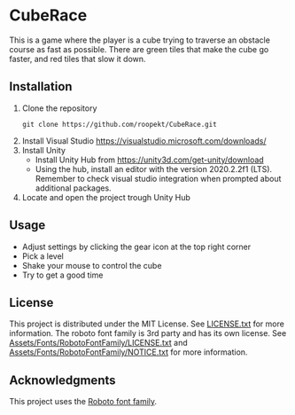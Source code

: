 # CubeRace 

This is a game where the player is a cube trying to traverse an obstacle course as fast as possible.
There are green tiles that make the cube go faster, and red tiles that slow it down.

## Installation 

 1. Clone the repository
	```shell
	git clone https://github.com/roopekt/CubeRace.git
	```
2. Install Visual Studio
	https://visualstudio.microsoft.com/downloads/
3. Install Unity
	- Install Unity Hub from https://unity3d.com/get-unity/download
	- Using the hub, install  an editor with the version 2020.2.2f1 (LTS). Remember to check visual studio integration when prompted about additional packages.
4. Locate and open the project trough Unity Hub

## Usage 

- Adjust settings by clicking the gear icon at the top right corner
- Pick a level
- Shake your mouse to control the cube
- Try to get a good time

## License 

This project is distributed under the MIT License. See [LICENSE.txt](https://github.com/roopekt/CubeRace/blob/main/LICENSE.txt) for more information. The roboto font family is 3rd party and has its own license.
See [Assets/Fonts/RobotoFontFamily/LICENSE.txt](https://github.com/roopekt/CubeRace/blob/main/Assets/Fonts/RobotoFontFamily/LICENSE.txt) and [Assets/Fonts/RobotoFontFamily/NOTICE.txt](https://github.com/roopekt/CubeRace/blob/main/Assets/Fonts/RobotoFontFamily/NOTICE.txt) for more information.

## Acknowledgments 

This project uses the [Roboto font family](https://fonts.google.com/specimen/Roboto).
